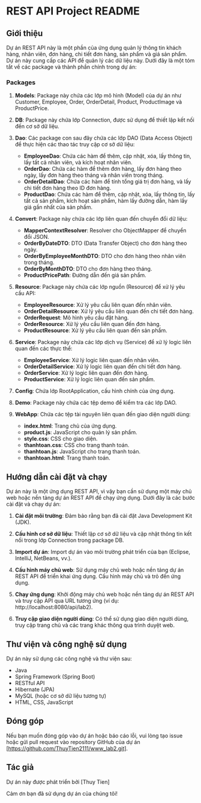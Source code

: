 # REST API Project README

## Giới thiệu

Dự án REST API này là một phần của ứng dụng quản lý thông tin khách hàng, nhân viên, đơn hàng, chi tiết đơn hàng, sản phẩm và giá sản phẩm. Dự án này cung cấp các API để quản lý các dữ liệu này. Dưới đây là một tóm tắt về các package và thành phần chính trong dự án:

### Packages

1. **Models**: Package này chứa các lớp mô hình (Model) của dự án như Customer, Employee, Order, OrderDetail, Product, ProductImage và ProductPrice.

2. **DB**: Package này chứa lớp Connection, được sử dụng để thiết lập kết nối đến cơ sở dữ liệu.

3. **Dao**: Các package con sau đây chứa các lớp DAO (Data Access Object) để thực hiện các thao tác truy cập cơ sở dữ liệu:
   - **EmployeeDao**: Chứa các hàm để thêm, cập nhật, xóa, lấy thông tin, lấy tất cả nhân viên, và kích hoạt nhân viên.
   - **OrderDao**: Chứa các hàm để thêm đơn hàng, lấy đơn hàng theo ngày, lấy đơn hàng theo tháng và nhân viên trong tháng.
   - **OrderDetailDao**: Chứa các hàm để tính tổng giá trị đơn hàng, và lấy chi tiết đơn hàng theo ID đơn hàng.
   - **ProductDao**: Chứa các hàm để thêm, cập nhật, xóa, lấy thông tin, lấy tất cả sản phẩm, kích hoạt sản phẩm, hàm lấy đường dẫn, hàm lấy giá gần nhất của sản phẩm.

4. **Convert**: Package này chứa các lớp liên quan đến chuyển đổi dữ liệu:
   - **MapperContextResolver**: Resolver cho ObjectMapper để chuyển đổi JSON.
   - **OrderByDateDTO**: DTO (Data Transfer Object) cho đơn hàng theo ngày.
   - **OrderByEmployeeMonthDTO**: DTO cho đơn hàng theo nhân viên trong tháng.
   - **OrderByMonthDTO**: DTO cho đơn hàng theo tháng.
   - **ProductPricePath**: Đường dẫn đến giá sản phẩm.

5. **Resource**: Package này chứa các lớp nguồn (Resource) để xử lý yêu cầu API:
   - **EmployeeResource**: Xử lý yêu cầu liên quan đến nhân viên.
   - **OrderDetailResource**: Xử lý yêu cầu liên quan đến chi tiết đơn hàng.
   - **OrderRequest**: Mô hình yêu cầu đặt hàng.
   - **OrderResource**: Xử lý yêu cầu liên quan đến đơn hàng.
   - **ProductResource**: Xử lý yêu cầu liên quan đến sản phẩm.

6. **Service**: Package này chứa các lớp dịch vụ (Service) để xử lý logic liên quan đến các thực thể:
   - **EmployeeService**: Xử lý logic liên quan đến nhân viên.
   - **OrderDetailService**: Xử lý logic liên quan đến chi tiết đơn hàng.
   - **OrderService**: Xử lý logic liên quan đến đơn hàng.
   - **ProductService**: Xử lý logic liên quan đến sản phẩm.

7. **Config**: Chứa lớp RootApplication, cấu hình chính của ứng dụng.

8. **Demo**: Package này chứa các tệp demo để kiểm tra các lớp DAO.

9. **WebApp**: Chứa các tệp tài nguyên liên quan đến giao diện người dùng:
   - **index.html**: Trang chủ của ứng dụng.
   - **product.js**: JavaScript cho quản lý sản phẩm.
   - **style.css**: CSS cho giao diện.
   - **thanhtoan.css**: CSS cho trang thanh toán.
   - **thanhtoan.js**: JavaScript cho trang thanh toán.
   - **thanhtoan.html**: Trang thanh toán.

## Hướng dẫn cài đặt và chạy

Dự án này là một ứng dụng REST API, vì vậy bạn cần sử dụng một máy chủ web hoặc nền tảng dự án REST API để chạy ứng dụng. Dưới đây là các bước cài đặt và chạy dự án:

1. **Cài đặt môi trường**: Đảm bảo rằng bạn đã cài đặt Java Development Kit (JDK).

2. **Cấu hình cơ sở dữ liệu**: Thiết lập cơ sở dữ liệu và cập nhật thông tin kết nối trong lớp Connection trong package DB.

3. **Import dự án**: Import dự án vào môi trường phát triển của bạn (Eclipse, IntelliJ, NetBeans, vv.).

4. **Cấu hình máy chủ web**: Sử dụng máy chủ web hoặc nền tảng dự án REST API để triển khai ứng dụng. Cấu hình máy chủ và trỏ đến ứng dụng.

5. **Chạy ứng dụng**: Khởi động máy chủ web hoặc nền tảng dự án REST API và truy cập API qua URL tương ứng (ví dụ: http://localhost:8080/api/lab2).

6. **Truy cập giao diện người dùng**: Có thể sử dụng giao diện người dùng, truy cập trang chủ và các trang khác thông qua trình duyệt web.

## Thư viện và công nghệ sử dụng

Dự án này sử dụng các công nghệ và thư viện sau:
- Java
- Spring Framework (Spring Boot)
- RESTful API
- Hibernate (JPA)
- MySQL (hoặc cơ sở dữ liệu tương tự)
- HTML, CSS, JavaScript

## Đóng góp

Nếu bạn muốn đóng góp vào dự án hoặc báo cáo lỗi, vui lòng tạo issue hoặc gửi pull request vào repository GitHub của dự án [https://github.com/ThuyTien2111/www_lab2.git].

## Tác giả

Dự án này được phát triển bởi [Thuy Tien] 

Cảm ơn bạn đã sử dụng dự án của chúng tôi!
